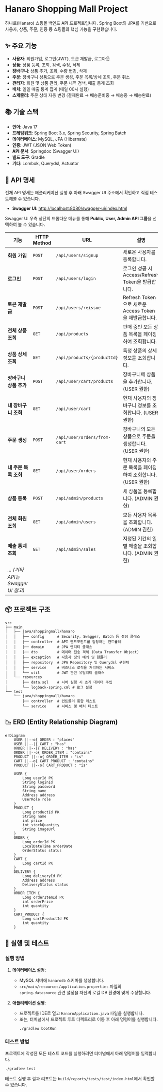 # Hanaro Shopping Mall Project

하나로(Hanaro) 쇼핑몰 백엔드 API 프로젝트입니다. Spring Boot와 JPA를 기반으로 사용자, 상품, 주문, 인증 등 쇼핑몰의 핵심 기능을 구현했습니다.

## ✨ 주요 기능

- **사용자**: 회원가입, 로그인(JWT), 토큰 재발급, 로그아웃
- **상품**: 상품 등록, 조회, 검색, 수정, 삭제
- **장바구니**: 상품 추가, 조회, 수량 변경, 삭제
- **주문**: 장바구니 상품으로 주문 생성, 주문 목록/상세 조회, 주문 취소
- **관리자**: 회원 및 상품 관리, 주문 내역 검색, 매출 통계 조회
- **배치**: 일일 매출 통계 집계 (매일 00시 실행)
- **스케줄러**: 주문 상태 자동 변경 (결제완료 → 배송준비중 → 배송중 → 배송완료)

## 📚 기술 스택

- **언어**: Java 17
- **프레임워크**: Spring Boot 3.x, Spring Security, Spring Batch
- **데이터베이스**: MySQL, JPA (Hibernate)
- **인증**: JWT (JSON Web Token)
- **API 문서**: Springdoc (Swagger UI)
- **빌드 도구**: Gradle
- **기타**: Lombok, Querydsl, Actuator

## 📝 API 명세

전체 API 명세는 애플리케이션 실행 후 아래 Swagger UI 주소에서 확인하고 직접 테스트해볼 수 있습니다.

- **Swagger UI**: [http://localhost:8080/swagger-ui/index.html](http://localhost:8080/swagger-ui/index.html)

Swagger UI 우측 상단의 드롭다운 메뉴를 통해 **Public, User, Admin API 그룹**을 선택하여 볼 수 있습니다.

| 기능 | HTTP Method | URL | 설명 |
| --- | --- | --- | --- |
| **회원 가입** | `POST` | `/api/users/signup` | 새로운 사용자를 등록합니다. |
| **로그인** | `POST` | `/api/users/login` | 로그인 성공 시 Access/Refresh Token을 발급합니다. |
| **토큰 재발급** | `POST` | `/api/users/reissue` | Refresh Token으로 새로운 Access Token을 재발급합니다. |
| **전체 상품 조회** | `GET` | `/api/products` | 판매 중인 모든 상품 목록을 페이징하여 조회합니다. |
| **상품 상세 조회** | `GET` | `/api/products/{productId}` | 특정 상품의 상세 정보를 조회합니다. |
| **장바구니 상품 추가** | `POST` | `/api/user/cart/products` | 장바구니에 상품을 추가합니다. (USER 권한) |
| **내 장바구니 조회** | `GET` | `/api/user/cart` | 현재 사용자의 장바구니 정보를 조회합니다. (USER 권한) |
| **주문 생성** | `POST` | `/api/user/orders/from-cart` | 장바구니의 모든 상품으로 주문을 생성합니다. (USER 권한) |
| **내 주문 목록 조회**| `GET` | `/api/user/orders` | 현재 사용자의 주문 목록을 페이징하여 조회합니다. (USER 권한) |
| **상품 등록** | `POST` | `/api/admin/products` | 새 상품을 등록합니다. (ADMIN 권한) |
| **전체 회원 조회** | `GET` | `/api/admin/users` | 모든 사용자 목록을 조회합니다. (ADMIN 권한) |
| **매출 통계 조회** | `GET` | `/api/admin/sales` | 지정된 기간의 일별 매출을 조회합니다. (ADMIN 권한) |
| *... (기타 API는 Swagger UI 참고)* | | | |

## 📦 프로젝트 구조

```
src
├── main
│   ├── java/shoppingmall/hanaro
│   │   ├── config      # Security, Swagger, Batch 등 설정 클래스
│   │   ├── controller  # API 엔드포인트를 담당하는 컨트롤러
│   │   ├── domain      # JPA 엔티티 클래스
│   │   ├── dto         # 데이터 전송 객체 (Data Transfer Object)
│   │   ├── exception   # 사용자 정의 예외 및 핸들러
│   │   ├── repository  # JPA Repository 및 Querydsl 구현체
│   │   ├── service     # 비즈니스 로직을 처리하는 서비스
│   │   └── util        # JWT 관련 유틸리티 클래스
│   └── resources
│       ├── data.sql    # 서버 실행 시 초기 데이터 주입
│       └── logback-spring.xml # 로그 설정
└── test
    └── java/shoppingmall/hanaro
        ├── controller  # 컨트롤러 통합 테스트
        └── service     # 서비스 및 배치 테스트
```

## 📉 ERD (Entity Relationship Diagram)

```mermaid
erDiagram
    USER ||--o{ ORDER : "places"
    USER ||--|{ CART : "has"
    ORDER ||--|{ DELIVERY : "has"
    ORDER ||--o{ ORDER_ITEM : "contains"
    PRODUCT ||--o{ ORDER_ITEM : "is"
    CART ||--o{ CART_PRODUCT : "contains"
    PRODUCT ||--o{ CART_PRODUCT : "is"

    USER {
        Long userId PK
        String loginId
        String password
        String name
        Address address
        UserRole role
    }
    PRODUCT {
        Long productId PK
        String name
        int price
        int stockQuantity
        String imageUrl
    }
    ORDER {
        Long orderId PK
        LocalDateTime orderDate
        OrderStatus status
    }
    CART {
        Long cartId PK
    }
    DELIVERY {
        Long deliveryId PK
        Address address
        DeliveryStatus status
    }
    ORDER_ITEM {
        Long orderItemId PK
        int orderPrice
        int quantity
    }
    CART_PRODUCT {
        Long cartProductId PK
        int quantity
    }
```

## 🚀 실행 및 테스트

### 실행 방법

1.  **데이터베이스 설정**:
    - MySQL 서버에 `hanarodb` 스키마를 생성합니다.
    - `src/main/resources/application.properties` 파일의 `spring.datasource` 관련 설정을 자신의 로컬 DB 환경에 맞게 수정합니다.

2.  **애플리케이션 실행**:
    - 프로젝트를 IDE로 열고 `HanaroApplication.java` 파일을 실행합니다.
    - 또는, 터미널에서 프로젝트 루트 디렉토리로 이동 후 아래 명령어를 실행합니다.
      ```bash
      ./gradlew bootRun
      ```

### 테스트 방법

프로젝트에 작성된 모든 테스트 코드를 실행하려면 터미널에서 아래 명령어를 입력합니다.

```bash
./gradlew test
```

테스트 실행 후 결과 리포트는 `build/reports/tests/test/index.html`에서 확인할 수 있습니다.
